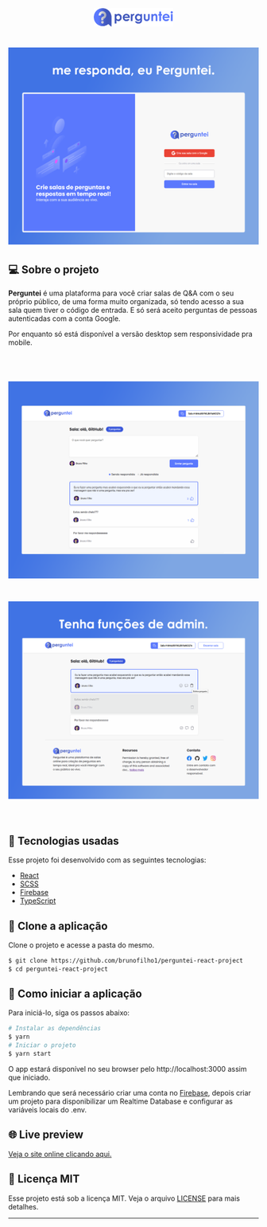 <div align="center">
  <a target="_blank" href="https://letmeask-c89f9.web.app/"><img alt="Perguntei Logo" width="160px" src="./src/assets/images/perguntei-logo.png" /></a>
</div>

<h1 align="center">
    <img alt="Perguntei" src=".github/perguntei-home.png" />
</h1>


## 💻 Sobre o projeto

<strong>Perguntei</strong> é uma plataforma para você criar salas de Q&A com o seu próprio público, de uma forma muito organizada, só tendo acesso a sua sala quem tiver 
o código de entrada. E só será aceito perguntas de pessoas autenticadas com a conta Google.

Por enquanto só está disponível a versão desktop sem responsividade pra mobile.

<br>

<h1 align="center">
    <img width="900px" alt="Perguntei" src=".github/perguntei-room.png" />
</h1>

<h1 align="center">
    <img width="900px" alt="Perguntei" src=".github/perguntei-admin-room.png" />
</h1>

<br>

## 🧪 Tecnologias usadas

Esse projeto foi desenvolvido com as seguintes tecnologias:

- [React](https://reactjs.org)
- [SCSS](https://sass-lang.com/)
- [Firebase](https://firebase.google.com/)
- [TypeScript](https://www.typescriptlang.org/)

## 📎 Clone a aplicação

Clone o projeto e acesse a pasta do mesmo.

```bash
$ git clone https://github.com/brunofilho1/perguntei-react-project
$ cd perguntei-react-project
```
## 🚀 Como iniciar a aplicação

Para iniciá-lo, siga os passos abaixo:
```bash
# Instalar as dependências
$ yarn
# Iniciar o projeto
$ yarn start
```
O app estará disponível no seu browser pelo http://localhost:3000 assim que iniciado.

Lembrando que será necessário criar uma conta no [Firebase](https://firebase.google.com/), depois criar um projeto para disponibilizar um Realtime Database e configurar as variáveis locais do .env.

## 🌐 Live preview
<a target="_blank" href="https://letmeask-c89f9.web.app/">Veja o site online clicando aqui.</a>

## 📝 Licença MIT

Esse projeto está sob a licença MIT. Veja o arquivo [LICENSE](LICENSE.md) para mais detalhes.

---
